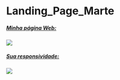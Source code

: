 ﻿# Landing_Page_Marte

##### <u>Minha página Web:</u>

[ ![](https://i.imgur.com/WwfPjpJ.png)](https://i.imgur.com/WwfPjpJ.png)

##### <u>Sua responsividade:</u>
[ ![](https://i.imgur.com/Mm6JTU9.png)](https://i.imgur.com/Mm6JTU9.png)
